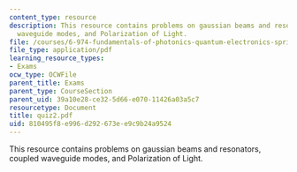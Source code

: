 ```yaml
---
content_type: resource
description: This resource contains problems on gaussian beams and resonators, coupled
  waveguide modes, and Polarization of Light.
file: /courses/6-974-fundamentals-of-photonics-quantum-electronics-spring-2006/810495f8e996d292673ee9c9b24a9524_quiz2.pdf
file_type: application/pdf
learning_resource_types:
- Exams
ocw_type: OCWFile
parent_title: Exams
parent_type: CourseSection
parent_uid: 39a10e28-ce32-5d66-e070-11426a03a5c7
resourcetype: Document
title: quiz2.pdf
uid: 810495f8-e996-d292-673e-e9c9b24a9524
---
```

This resource contains problems on gaussian beams and resonators, coupled waveguide modes, and Polarization of Light.

